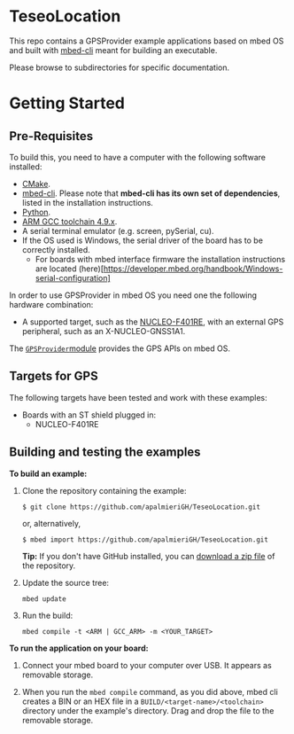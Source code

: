 # TeseoLocation
This repo contains a GPSProvider example applications based on
mbed OS and built with [mbed-cli](https://github.com/ARMmbed/mbed-cli) meant for building an executable.

Please browse to subdirectories for specific documentation.

Getting Started
===============


Pre-Requisites
--------------


To build this, you need to have a computer with the following software installed:

* [CMake](http://www.cmake.org/download/).
* [mbed-cli](https://github.com/ARMmbed/mbed-cli). Please note that **mbed-cli has its own set of dependencies**, listed in the installation instructions.
* [Python](https://www.python.org/downloads/).
* [ARM GCC toolchain 4.9.x](https://launchpad.net/gcc-arm-embedded/+milestone/4.9-2015-q3-update).
* A serial terminal emulator (e.g. screen, pySerial, cu).
* If the OS used is Windows, the serial driver of the board has to be correctly installed.
	* For boards with mbed interface firmware the installation instructions are located (here)[https://developer.mbed.org/handbook/Windows-serial-configuration]

In order to use GPSProvider in mbed OS you need one the following hardware combination:

* A supported target, such as the [NUCLEO-F401RE](http://www.st.com/en/evaluation-tools/nucleo-f401re.html), with an external GPS peripheral, such as an X-NUCLEO-GNSS1A1.


The [`GPSProvider`module](https://github.com/apalmieriGH/GPSProvider) provides the GPS APIs on mbed OS.

Targets for GPS
---------------

The following targets have been tested and work with these examples:

* Boards with an ST shield plugged in:
	* NUCLEO-F401RE

Building and testing the examples
---------------------------------

__To build an example:__

1. Clone the repository containing the example:

	```
	$ git clone https://github.com/apalmieriGH/TeseoLocation.git
	```

	or, alternatively,

	```
	$ mbed import https://github.com/apalmieriGH/TeseoLocation.git
	```


	**Tip:** If you don't have GitHub installed, you can [download a zip file](https://github.com/apalmieriGH/TeseoLocation/archive/master.zip) of the repository.

2. Update the source tree:

	```
	mbed update
	```

3. Run the build:

	```mbed compile -t <ARM | GCC_ARM> -m <YOUR_TARGET>```

__To run the application on your board:__

1. Connect your mbed board to your computer over USB. It appears as removable storage.

1. When you run the ``mbed compile`` command, as you did above, mbed cli creates a BIN or an HEX file in a ```BUILD/<target-name>/<toolchain>``` directory under the example's directory. Drag and drop the file to the removable storage.


